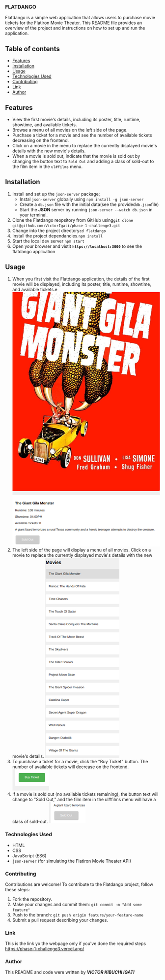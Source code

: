 ### FLATDANGO 
Flatdango is a simple web application that allows users to purchase movie tickets for the Flatiron Movie Theater. This README file provides an overview of the project and instructions on how to set up and run the application.
## Table of contents
- [Features](#features)
- [Installation](#Installation)
- [Usage](#Usage)
- [Technologies Used](#TechnologiesUsed)
- [Contributing](#Contributing)
- [Link](#Link)
- [Author](#Author)
## Features
- View the first movie's details, including its poster, title, runtime, showtime, and available tickets.
- Browse a menu of all movies on the left side of the page.
- Purchase a ticket for a movie and see the number of available tickets decreasing on the frontend.
- Click on a movie in the menu to replace the currently displayed movie's details with the new movie's details.
- When a movie is sold out, indicate that the movie is sold out by changing the button text to `Sold Out` and adding a class of sold-out to the film item in the `ul#films` menu.
## Installation
1. Install and set up the `json-server` package;
    - Instal `json-server` globally using `npm install -g json-server`
    - Create a `db.json` file with the initial data(see the provided`db.json`file)
    - Start the **JSON** server by running `json-server --watch db.json` in your terminal.
2. Clone the Flatdango reopsitory from GitHub using`git clone git@github.com:VictorIgati/phase-1-challenge3.git`
3. Change into the project directory`cd flatdango`
4. Install the project dependancies.`npm install`
5. Start the local dev server `npm start`
6. Open your browser and vistit **`https://localhost:3000`** to see the flatdango application
## Usage
1. When you first visit the Flatdango application, the details of the first movie will be displayed, including its poster, title, runtime, showtime, and available tickets.e
 ![Alt text](image.png "first")
2. The left side of the page will display a menu of all movies. Click on a movie to replace the currently displayed movie's details with the new movie's details.
![Alt text](image2.png "a title")
3. To purchase a ticket for a movie, click the "Buy Ticket" button. The number of available tickets will decrease on the frontend.
![Alt text](image3.png "a title")
4. If a movie is sold out (no available tickets remaining), the button text will change to "Sold Out," and the film item in the ul#films menu will have a class of sold-out.
![Alt text](image4.png "a title")
### Technologies Used
- HTML
- CSS
- JavaScript (ES6)
- `json-server` (for simulating the Flatiron Movie Theater API)

### Contributing
Contributions are welcome! To contribute to the Flatdango project, follow these steps:

1. Fork the repository.
2. Make your changes and commit them: `git commit -m "Add some feature"`
3. Push to the branch: `git push origin feature/your-feature-name`
4. Submit a pull request describing your changes.

### Link 
This is the link yo the webpage only if you've done the required steps
        https://phase-1-challenge3.vercel.app/

### Author 
This README and code were written by __*VICTOR KIBUCHI IGATI*__
